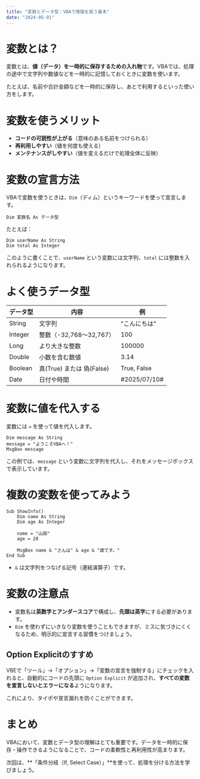 ```yaml
---
title: "変数とデータ型：VBAで情報を扱う基本"
date: "2024-05-01"
---
```


# 変数とは？

変数とは、**値（データ）を一時的に保存するための入れ物**です。VBAでは、処理の途中で文字列や数値などを一時的に記憶しておくときに変数を使います。

たとえば、名前や合計金額などを一時的に保存し、あとで利用するといった使い方をします。

# 変数を使うメリット

* **コードの可読性が上がる**（意味のある名前をつけられる）
* **再利用しやすい**（値を何度も使える）
* **メンテナンスがしやすい**（値を変えるだけで処理全体に反映）

# 変数の宣言方法

VBAで変数を使うときは、`Dim`（ディム）というキーワードを使って宣言します。

```vba
Dim 変数名 As データ型
```

たとえば：

```vba
Dim userName As String
Dim total As Integer
```

このように書くことで、`userName` という変数には文字列、`total` には整数を入れられるようになります。

# よく使うデータ型

| データ型    | 内容                   | 例            |
| ------- | -------------------- | ------------ |
| String  | 文字列                  | "こんにちは"      |
| Integer | 整数（-32,768〜32,767）   | 100          |
| Long    | より大きな整数              | 100000       |
| Double  | 小数を含む数値              | 3.14         |
| Boolean | 真(True) または 偽(False) | True, False  |
| Date    | 日付や時間                | #2025/07/10# |

# 変数に値を代入する

変数には `=` を使って値を代入します。

```vba
Dim message As String
message = "ようこそVBAへ！"
MsgBox message
```

この例では、`message` という変数に文字列を代入し、それをメッセージボックスで表示しています。

# 複数の変数を使ってみよう

```vba
Sub ShowInfo()
    Dim name As String
    Dim age As Integer

    name = "山田"
    age = 28

    MsgBox name & "さんは" & age & "歳です。"
End Sub
```

* `&` は文字列をつなげる記号（連結演算子）です。

# 変数の注意点

* 変数名は**英数字とアンダースコア**で構成し、**先頭は英字**にする必要があります。
* `Dim` を使わずにいきなり変数を使うこともできますが、ミスに気づきにくくなるため、明示的に宣言する習慣をつけましょう。

## Option Explicitのすすめ

VBEで「ツール」→「オプション」→「変数の宣言を強制する」にチェックを入れると、自動的にコードの先頭に `Option Explicit` が追加され、**すべての変数を宣言しないとエラーになる**ようになります。

これにより、タイポや宣言漏れを防ぐことができます。

# まとめ

VBAにおいて、変数とデータ型の理解はとても重要です。データを一時的に保存・操作できるようになることで、コードの柔軟性と再利用性が高まります。

次回は、\*\*「条件分岐（If, Select Case）」\*\*を使って、処理を分ける方法を学びましょう。

